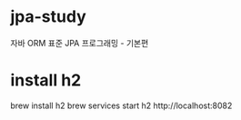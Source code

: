 # jpa-study
자바 ORM 표준 JPA 프로그래밍 - 기본편

# install h2
brew install h2
brew services start h2
http://localhost:8082
